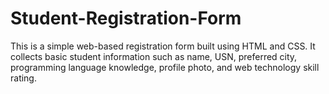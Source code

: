 # Student-Registration-Form
This is a simple web-based registration form built using HTML and CSS. It collects basic student information such as name, USN, preferred city, programming language knowledge, profile photo, and web technology skill rating. 

